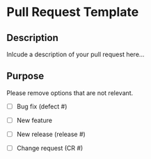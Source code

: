 # Pull Request Template

## Description

Inlcude a description of your pull request here...

## Purpose
Please remove options that are not relevant.

- [ ] Bug fix (defect #)
- [ ] New feature
- [ ] New release (release #)
- [ ] Change request (CR #)

